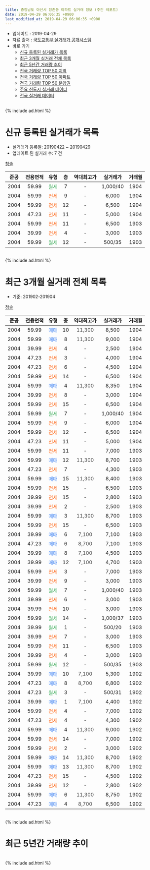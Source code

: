 ```yaml
---
title: 충청남도 아산시 장존동 아파트 실거래 정보 (주간 레포트)
date: 2019-04-29 06:06:35 +0900
last_modified_at: 2019-04-29 06:06:35 +0900
---
```


* 업데이트 : 2019-04-29
* 자료 출처 : [국토교통부 실거래가 공개시스템](http://rt.molit.go.kr)
* 바로 가기
    * [신규 등록된 실거래가 목록](#신규-등록된-실거래가-목록)
    * [최근 3개월 실거래 전체 목록](#최근-3개월-실거래-전체-목록)
    * [최근 5년간 거래량 추이](#최근-5년간-거래량-추이)
    * [전국 거래량 TOP 50 지역](https://inasie.github.io/apt-trade-info/최근-3개월-전국에서-가장-거래가-많이-발생한-지역)
    * [전국 거래량 TOP 50 아파트](https://inasie.github.io/apt-trade-info/최근-3개월-전국에서-가장-거래가-많이-발생한-아파트)
    * [전국 거래량 TOP 50 분양권](https://inasie.github.io/apt-trade-info/최근-3개월-전국에서-가장-거래가-많이-발생한-분양권)
    * [주요 신도시 실거래 데이터](https://inasie.github.io/apt-trade-info/주요-신도시)
    * [전국 실거래 데이터](https://inasie.github.io/apt-trade-info/전국)
<br>
{% include ad.html %}
<br>

# 신규 등록된 실거래가 목록
* 실거래가 등록일: 20190422 ~ 20190429
* 업데이트 된 실거래 수: 7 건


[청솔](https://search.naver.com/search.naver?query=%EC%B6%A9%EC%B2%AD%EB%82%A8%EB%8F%84+%EC%95%84%EC%82%B0%EC%8B%9C+%EC%9E%A5%EC%A1%B4%EB%8F%99+%EC%B2%AD%EC%86%94)

|준공|전용면적|유형|층|역대최고가|실거래가|거래월|
|:---:|:---:|:---:|:---:|:---:|:---:|:---:|
|2004|59.99|<span style="color:#34a853">월세</span>|7|<span style="color:#444444">-</span>|1,000/40|1904|
|2004|59.99|<span style="color:#ff5a00">전세</span>|9|<span style="color:#444444">-</span>|6,000|1904|
|2004|59.99|<span style="color:#ff5a00">전세</span>|12|<span style="color:#444444">-</span>|6,500|1904|
|2004|47.23|<span style="color:#ff5a00">전세</span>|11|<span style="color:#444444">-</span>|5,000|1904|
|2004|59.99|<span style="color:#ff5a00">전세</span>|11|<span style="color:#444444">-</span>|6,500|1903|
|2004|39.99|<span style="color:#ff5a00">전세</span>|4|<span style="color:#444444">-</span>|3,000|1903|
|2004|59.99|<span style="color:#34a853">월세</span>|12|<span style="color:#444444">-</span>|500/35|1903|


<br>
{% include ad.html %}
<br>

# 최근 3개월 실거래 전체 목록
* 기준: 201902-201904


[청솔](https://search.naver.com/search.naver?query=%EC%B6%A9%EC%B2%AD%EB%82%A8%EB%8F%84+%EC%95%84%EC%82%B0%EC%8B%9C+%EC%9E%A5%EC%A1%B4%EB%8F%99+%EC%B2%AD%EC%86%94)

|준공|전용면적|유형|층|역대최고가|실거래가|거래월|
|:---:|:---:|:---:|:---:|:---:|:---:|:---:|
|2004|59.99|<span style="color:#4285f3">매매</span>|10|<span style="color:#444444">11,300</span>|8,500|1904|
|2004|59.99|<span style="color:#4285f3">매매</span>|8|<span style="color:#444444">11,300</span>|9,000|1904|
|2004|39.99|<span style="color:#ff5a00">전세</span>|4|<span style="color:#444444">-</span>|2,500|1904|
|2004|47.23|<span style="color:#ff5a00">전세</span>|3|<span style="color:#444444">-</span>|4,000|1904|
|2004|47.23|<span style="color:#ff5a00">전세</span>|6|<span style="color:#444444">-</span>|4,500|1904|
|2004|59.99|<span style="color:#ff5a00">전세</span>|14|<span style="color:#444444">-</span>|6,500|1904|
|2004|59.99|<span style="color:#4285f3">매매</span>|4|<span style="color:#444444">11,300</span>|8,350|1904|
|2004|39.99|<span style="color:#ff5a00">전세</span>|8|<span style="color:#444444">-</span>|3,000|1904|
|2004|59.99|<span style="color:#ff5a00">전세</span>|15|<span style="color:#444444">-</span>|6,500|1904|
|2004|59.99|<span style="color:#34a853">월세</span>|7|<span style="color:#444444">-</span>|1,000/40|1904|
|2004|59.99|<span style="color:#ff5a00">전세</span>|9|<span style="color:#444444">-</span>|6,000|1904|
|2004|59.99|<span style="color:#ff5a00">전세</span>|12|<span style="color:#444444">-</span>|6,500|1904|
|2004|47.23|<span style="color:#ff5a00">전세</span>|11|<span style="color:#444444">-</span>|5,000|1904|
|2004|59.99|<span style="color:#ff5a00">전세</span>|11|<span style="color:#444444">-</span>|7,000|1903|
|2004|59.99|<span style="color:#4285f3">매매</span>|12|<span style="color:#444444">11,300</span>|8,700|1903|
|2004|47.23|<span style="color:#ff5a00">전세</span>|7|<span style="color:#444444">-</span>|4,300|1903|
|2004|59.99|<span style="color:#4285f3">매매</span>|15|<span style="color:#444444">11,300</span>|8,400|1903|
|2004|59.99|<span style="color:#ff5a00">전세</span>|15|<span style="color:#444444">-</span>|6,500|1903|
|2004|39.99|<span style="color:#ff5a00">전세</span>|15|<span style="color:#444444">-</span>|2,800|1903|
|2004|39.99|<span style="color:#ff5a00">전세</span>|2|<span style="color:#444444">-</span>|2,500|1903|
|2004|59.99|<span style="color:#4285f3">매매</span>|3|<span style="color:#444444">11,300</span>|8,700|1903|
|2004|59.99|<span style="color:#ff5a00">전세</span>|15|<span style="color:#444444">-</span>|6,500|1903|
|2004|39.99|<span style="color:#4285f3">매매</span>|6|<span style="color:#444444">7,100</span>|7,100|1903|
|2004|47.23|<span style="color:#4285f3">매매</span>|6|<span style="color:#444444">8,700</span>|7,100|1903|
|2004|39.99|<span style="color:#4285f3">매매</span>|8|<span style="color:#444444">7,100</span>|4,500|1903|
|2004|39.99|<span style="color:#4285f3">매매</span>|12|<span style="color:#444444">7,100</span>|4,700|1903|
|2004|59.99|<span style="color:#ff5a00">전세</span>|3|<span style="color:#444444">-</span>|7,000|1903|
|2004|39.99|<span style="color:#ff5a00">전세</span>|9|<span style="color:#444444">-</span>|3,000|1903|
|2004|59.99|<span style="color:#34a853">월세</span>|7|<span style="color:#444444">-</span>|1,000/40|1903|
|2004|39.99|<span style="color:#ff5a00">전세</span>|6|<span style="color:#444444">-</span>|3,000|1903|
|2004|39.99|<span style="color:#ff5a00">전세</span>|10|<span style="color:#444444">-</span>|3,000|1903|
|2004|59.99|<span style="color:#34a853">월세</span>|14|<span style="color:#444444">-</span>|1,000/37|1903|
|2004|39.99|<span style="color:#34a853">월세</span>|1|<span style="color:#444444">-</span>|500/20|1903|
|2004|39.99|<span style="color:#ff5a00">전세</span>|7|<span style="color:#444444">-</span>|3,000|1903|
|2004|59.99|<span style="color:#ff5a00">전세</span>|11|<span style="color:#444444">-</span>|6,500|1903|
|2004|39.99|<span style="color:#ff5a00">전세</span>|4|<span style="color:#444444">-</span>|3,000|1903|
|2004|59.99|<span style="color:#34a853">월세</span>|12|<span style="color:#444444">-</span>|500/35|1903|
|2004|39.99|<span style="color:#4285f3">매매</span>|10|<span style="color:#444444">7,100</span>|5,300|1902|
|2004|47.23|<span style="color:#4285f3">매매</span>|8|<span style="color:#444444">8,700</span>|6,800|1902|
|2004|47.23|<span style="color:#34a853">월세</span>|3|<span style="color:#444444">-</span>|500/31|1902|
|2004|39.99|<span style="color:#4285f3">매매</span>|1|<span style="color:#444444">7,100</span>|4,400|1902|
|2004|59.99|<span style="color:#ff5a00">전세</span>|4|<span style="color:#444444">-</span>|7,000|1902|
|2004|47.23|<span style="color:#ff5a00">전세</span>|4|<span style="color:#444444">-</span>|4,300|1902|
|2004|59.99|<span style="color:#4285f3">매매</span>|4|<span style="color:#444444">11,300</span>|9,000|1902|
|2004|59.99|<span style="color:#ff5a00">전세</span>|14|<span style="color:#444444">-</span>|7,000|1902|
|2004|59.99|<span style="color:#ff5a00">전세</span>|2|<span style="color:#444444">-</span>|3,000|1902|
|2004|59.99|<span style="color:#4285f3">매매</span>|14|<span style="color:#444444">11,300</span>|8,700|1902|
|2004|59.99|<span style="color:#4285f3">매매</span>|13|<span style="color:#444444">11,300</span>|8,700|1902|
|2004|47.23|<span style="color:#ff5a00">전세</span>|15|<span style="color:#444444">-</span>|4,500|1902|
|2004|39.99|<span style="color:#ff5a00">전세</span>|12|<span style="color:#444444">-</span>|2,800|1902|
|2004|59.99|<span style="color:#4285f3">매매</span>|6|<span style="color:#444444">11,300</span>|8,750|1902|
|2004|47.23|<span style="color:#4285f3">매매</span>|4|<span style="color:#444444">8,700</span>|6,500|1902|


<br>
{% include ad.html %}
<br>

# 최근 5년간 거래량 추이


<div style="width:100%;">
    <canvas id="deal_progress" height="200"></canvas>
</div>

<script>
new Chart(document.getElementById("deal_progress"), {
    type: 'line',
    data: {
        labels: ['201404','201405','201406','201407','201408','201409','201410','201411','201412','201501','201502','201503','201504','201505','201506','201507','201508','201509','201510','201511','201512','201601','201602','201603','201604','201605','201606','201607','201608','201609','201610','201611','201612','201701','201702','201703','201704','201705','201706','201707','201708','201709','201710','201711','201712','201801','201802','201803','201804','201805','201806','201807','201808','201809','201810','201811','201812','201901','201902','201903','201904'],
        datasets: [{
            label: '매매',
            pointRadius: 1,
            data: [6, 15, 10, 10, 9, 17, 14, 10, 9, 13, 11, 15, 11, 6, 9, 8, 8, 9, 28, 24, 5, 7, 6, 13, 10, 12, 9, 5, 10, 9, 10, 12, 9, 8, 6, 12, 6, 11, 6, 17, 16, 13, 5, 7, 4, 3, 11, 9, 8, 4, 15, 5, 8, 4, 6, 9, 5, 5, 8, 7, 3],
            borderColor: "rgba(255, 201, 14, 1)",
            backgroundColor: "rgba(255, 201, 14, 0.5)",
            fill: false,
            lineTension: 0
        },{
            label: '전월세',
            pointRadius: 1,
            data: [22, 43, 36, 32, 39, 27, 21, 14, 14, 30, 14, 24, 27, 23, 27, 33, 37, 31, 37, 20, 32, 17, 19, 26, 28, 16, 27, 20, 19, 16, 12, 13, 12, 9, 18, 17, 23, 18, 15, 17, 39, 22, 24, 13, 8, 16, 12, 19, 15, 20, 13, 13, 11, 11, 14, 16, 8, 14, 7, 17, 10],
            borderColor: "rgba(0, 141, 185, 1)",
            backgroundColor: "rgba(0, 141, 185, 0.5)",
            fill: false,
            lineTension: 0
        }
        ]
    },
    options: {
        responsive: true,
        title: {
            display: false
        },
        tooltips: {
            mode: 'index',
            intersect: false
        },
        hover: {
            mode: 'nearest',
            intersect: true
        },
        scales: {
            xAxes: [{
                display: true,
                scaleLabel: {
                    display: true,
                    labelString: '년/월'
                }
            }],
            yAxes: [{
                display: true,
                ticks: {
                    suggestedMin: 0,
                },
                scaleLabel: {
                    display: true,
                    labelString: '실거래 수'
                }
            }]
        }
    }
});

</script>


<br>
{% include ad.html %}
<br>

